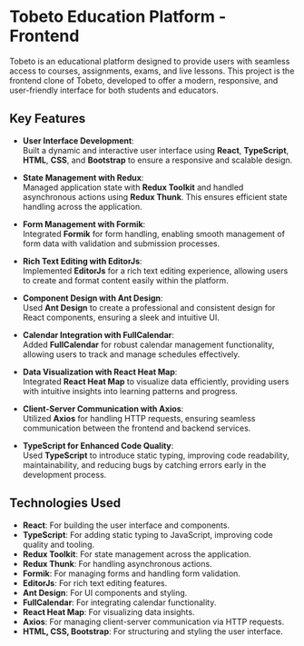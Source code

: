 # Tobeto Education Platform - Frontend

Tobeto is an educational platform designed to provide users with seamless access to courses, assignments, exams, and live lessons. This project is the frontend clone of Tobeto, developed to offer a modern, responsive, and user-friendly interface for both students and educators.

## Key Features

- **User Interface Development**:  
  Built a dynamic and interactive user interface using **React**, **TypeScript**, **HTML**, **CSS**, and **Bootstrap** to ensure a responsive and scalable design.

- **State Management with Redux**:  
  Managed application state with **Redux Toolkit** and handled asynchronous actions using **Redux Thunk**. This ensures efficient state handling across the application.

- **Form Management with Formik**:  
  Integrated **Formik** for form handling, enabling smooth management of form data with validation and submission processes.

- **Rich Text Editing with EditorJs**:  
  Implemented **EditorJs** for a rich text editing experience, allowing users to create and format content easily within the platform.

- **Component Design with Ant Design**:  
  Used **Ant Design** to create a professional and consistent design for React components, ensuring a sleek and intuitive UI.

- **Calendar Integration with FullCalendar**:  
  Added **FullCalendar** for robust calendar management functionality, allowing users to track and manage schedules effectively.

- **Data Visualization with React Heat Map**:  
  Integrated **React Heat Map** to visualize data efficiently, providing users with intuitive insights into learning patterns and progress.

- **Client-Server Communication with Axios**:  
  Utilized **Axios** for handling HTTP requests, ensuring seamless communication between the frontend and backend services.

- **TypeScript for Enhanced Code Quality**:  
  Used **TypeScript** to introduce static typing, improving code readability, maintainability, and reducing bugs by catching errors early in the development process.

## Technologies Used

- **React**: For building the user interface and components.
- **TypeScript**: For adding static typing to JavaScript, improving code quality and tooling.
- **Redux Toolkit**: For state management across the application.
- **Redux Thunk**: For handling asynchronous actions.
- **Formik**: For managing forms and handling form validation.
- **EditorJs**: For rich text editing features.
- **Ant Design**: For UI components and styling.
- **FullCalendar**: For integrating calendar functionality.
- **React Heat Map**: For visualizing data insights.
- **Axios**: For managing client-server communication via HTTP requests.
- **HTML, CSS, Bootstrap**: For structuring and styling the user interface.



